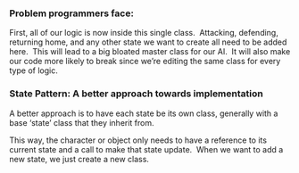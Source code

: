 ### Problem programmers face:

First, all of our logic is now inside this single class.  Attacking, defending, returning home, and any other state we want to create all need to be added here.  This will lead to a big bloated master class for our AI.  It will also make our code more likely to break since we’re editing the same class for every type of logic. 

### State Pattern: A better approach towards implementation

A better approach is to have each state be its own class, generally with a base ‘state’ class that they inherit from.

This way, the character or object only needs to have a reference to its current state and a call to make that state update.  When we want to add a new state, we just create a new class.
